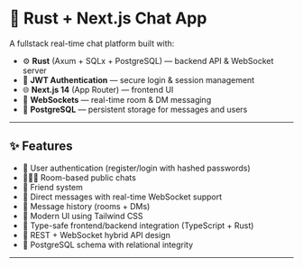 # 🧠 Rust + Next.js Chat App

A fullstack real-time chat platform built with:

- ⚙️ **Rust** (Axum + SQLx + PostgreSQL) — backend API & WebSocket server
- 🧪 **JWT Authentication** — secure login & session management
- 🌐 **Next.js 14** (App Router) — frontend UI
- 💬 **WebSockets** — real-time room & DM messaging
- 🐘 **PostgreSQL** — persistent storage for messages and users

---

## ✨ Features

- 🔐 User authentication (register/login with hashed passwords)
- 🧑‍🤝‍🧑 Room-based public chats
- 👥 Friend system
- 💬 Direct messages with real-time WebSocket support
- 📜 Message history (rooms + DMs)
- 🌈 Modern UI using Tailwind CSS
- 🧠 Type-safe frontend/backend integration (TypeScript + Rust)
- 🔄 REST + WebSocket hybrid API design
- 🧪 PostgreSQL schema with relational integrity

---